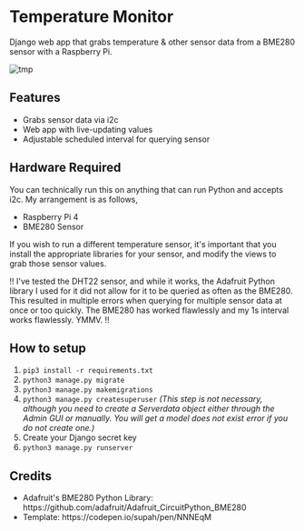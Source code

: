 # Temperature Monitor
Django web app that grabs temperature &amp; other sensor data from a BME280 sensor with a Raspberry Pi.

![tmp](https://user-images.githubusercontent.com/13006956/192074768-d0e0afcf-ca6f-42cc-b6a6-33bea7a08910.gif)


## Features
<ul>
<li>Grabs sensor data via i2c</li>
<li>Web app with live-updating values</li>
<li>Adjustable scheduled interval for querying sensor</li>

</ul>

## Hardware Required
You can technically run this on anything that can run Python and accepts i2c. My arrangement is as follows,

<ul>
<li>Raspberry Pi 4</li>
<li>BME280 Sensor</li>
</ul>

If you wish to run a different temperature sensor, it's important that you install the appropriate libraries for your sensor, and modify the views to grab those sensor values.

!! I've tested the DHT22 sensor, and while it works, the Adafruit Python library I used for it did not allow for it to be queried as often as the BME280. This resulted in multiple errors when querying for multiple 
sensor data at once or too quickly. The BME280 has worked flawlessly and my 1s interval works flawlessly. YMMV. !!

## How to setup

1. `pip3 install -r requirements.txt`
2. `python3 manage.py migrate`
3. `python3 manage.py makemigrations`
4. `python3 manage.py createsuperuser`
<i>(This step is not necessary, although you need to create a Serverdata object either through the Admin GUI or manually. You will get a model does not exist error if you do not create one.)</i>
5. Create your Django secret key
6. `python3 manage.py runserver`

## Credits
<ul>
<li>Adafruit's BME280 Python Library: https://github.com/adafruit/Adafruit_CircuitPython_BME280</li>
<li>Template: https://codepen.io/supah/pen/NNNEqM</li>
</ul>
